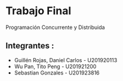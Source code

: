 # Trabajo Final 
Programación Concurrente y Distribuida

## Integrantes :
- Guillén Rojas, Daniel Carlos	-	U201920113
- Wu Pan, Tito Peng 	-		U201921200
- Sebastian Gonzales	-		U201923816
